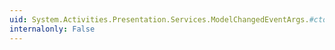 ```yaml
---
uid: System.Activities.Presentation.Services.ModelChangedEventArgs.#ctor
internalonly: False
---
```

